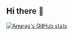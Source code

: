 ## Hi there 👋
[![Anurag's GitHub stats](https://github-readme-stats.vercel.app/api?username=Sen-hai)](https://github.com/anuraghazra/github-readme-stats)
<!--
**Sen-hai/Sen-hai** is a ✨ _special_ ✨ repository because its `README.md` (this file) appears on your GitHub profile.

Here are some ideas to get you started:

- 🔭 I’m currently working on ...
- 🌱 I’m currently learning ...
- 👯 I’m looking to collaborate on ...
- 🤔 I’m looking for help with ...
- 💬 Ask me about ...
- 📫 How to reach me: ...
- 😄 Pronouns: ...
- ⚡ Fun fact: ...
-->
